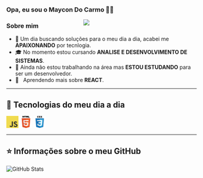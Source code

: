 ### Opa, eu sou o Maycon Do Carmo 👋🏻

<img align="right" width="300" src="https://i2.wp.com/allhtaccess.info/wp-content/uploads/2018/03/programming.gif?fit=1281%2C716&ssl=1"/>


<h3>Sobre mim</h3>

- 🤔 Um dia buscando soluções para o meu dia a dia, acabei me **APAIXONANDO** por tecnlogia.
- 🎓 No momento estou cursando **ANALISE E DESENVOLVIMENTO DE SISTEMAS**.
- 💼 Ainda não estou trabalhando na área mas **ESTOU ESTUDANDO** para ser um desenvolvedor.
- 🌱 &nbsp; Aprendendo mais sobre **REACT**.
---

## 🚀 Tecnologias do meu dia a dia


<code><img height="32" src="https://raw.githubusercontent.com/github/explore/80688e429a7d4ef2fca1e82350fe8e3517d3494d/topics/javascript/javascript.png" alt="Javascript"/></code>
<code><img height="32" src="https://raw.githubusercontent.com/github/explore/80688e429a7d4ef2fca1e82350fe8e3517d3494d/topics/html/html.png" alt="HTML5"/></code>
<code><img height="32" src="https://raw.githubusercontent.com/github/explore/80688e429a7d4ef2fca1e82350fe8e3517d3494d/topics/css/css.png" alt="CSS"/></code>


---

## ⭐ Informações sobre o meu GitHub

![GitHub Stats](https://github-readme-stats.vercel.app/api?username=MayconDoCarmo&show_icons=true&theme=transparent)
